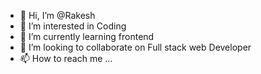 - 👋 Hi, I’m @Rakesh
- 👀 I’m interested in Coding
- 🌱 I’m currently learning frontend
- 💞️ I’m looking to collaborate on Full stack web Developer
- 📫 How to reach me ...

<!---
RakeshKolipaka8466/RakeshKolipaka8466 is a ✨ special ✨ repository because its `README.md` (this file) appears on your GitHub profile.
You can click the Preview link to take a look at your changes.
--->

